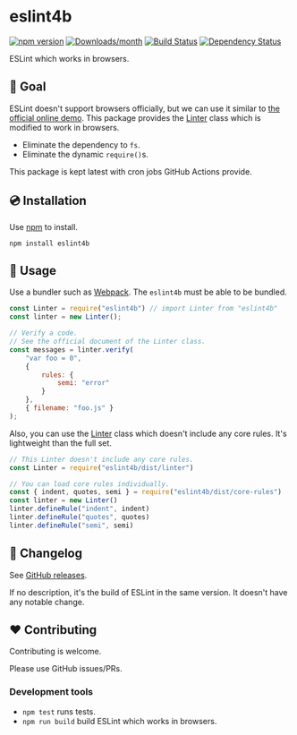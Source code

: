 # eslint4b

[![npm version](https://img.shields.io/npm/v/eslint4b.svg)](https://www.npmjs.com/package/eslint4b)
[![Downloads/month](https://img.shields.io/npm/dm/eslint4b.svg)](http://www.npmtrends.com/eslint4b)
[![Build Status](https://github.com/mysticatea/eslint4b/workflows/CI/badge.svg)](https://github.com/mysticatea/eslint4b/actions)
[![Dependency Status](https://david-dm.org/mysticatea/eslint4b.svg)](https://david-dm.org/mysticatea/eslint4b)

ESLint which works in browsers.

## 🏁 Goal

ESLint doesn't support browsers officially, but we can use it similar to [the official online demo](https://eslint.org/demo/).
This package provides the [Linter] class which is modified to work in browsers.

- Eliminate the dependency to `fs`.
- Eliminate the dynamic `require()`s.

This package is kept latest with cron jobs GitHub Actions provide.

## 💿 Installation

Use [npm](https://www.npmjs.com/) to install.

```
npm install eslint4b
```

## 📖 Usage

Use a bundler such as [Webpack]. The `eslint4b` must be able to be bundled.

```js
const Linter = require("eslint4b") // import Linter from "eslint4b"
const linter = new Linter();

// Verify a code.
// See the official document of the Linter class.
const messages = linter.verify(
    "var foo = 0",
    {
        rules: {
            semi: "error"
        }
    },
    { filename: "foo.js" }
);
```

Also, you can use the [Linter] class which doesn't include any core rules.
It's lightweight than the full set.

```js
// This Linter doesn't include any core rules.
const Linter = require("eslint4b/dist/linter")

// You can load core rules individually.
const { indent, quotes, semi } = require("eslint4b/dist/core-rules")
const linter = new Linter()
linter.defineRule("indent", indent)
linter.defineRule("quotes", quotes)
linter.defineRule("semi", semi)
```

## 📰 Changelog

See [GitHub releases](https://github.com/mysticatea/eslint4b/releases).

If no description, it's the build of ESLint in the same version.
It doesn't have any notable change.

## ❤️ Contributing

Contributing is welcome.

Please use GitHub issues/PRs.

### Development tools

- `npm test` runs tests.
- `npm run build` build ESLint which works in browsers.

[Linter]: https://eslint.org/docs/developer-guide/nodejs-api#linter
[Webpack]: https://webpack.js.org/
